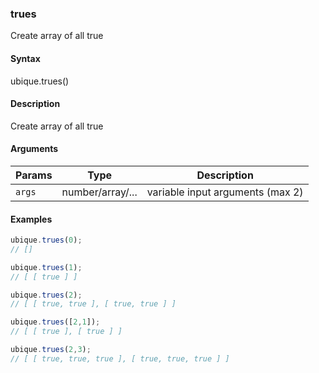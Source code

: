 ### trues

Create array of all true


#### Syntax

ubique.trues()


#### Description

Create array of all true  



#### Arguments

|Params|Type|Description
|---------|----|-----------
|`args` | number/array/... | variable input arguments (max 2)


#### Examples

```js
ubique.trues(0);
// []

ubique.trues(1);
// [ [ true ] ]

ubique.trues(2);
// [ [ true, true ], [ true, true ] ]

ubique.trues([2,1]);
// [ [ true ], [ true ] ]

ubique.trues(2,3);
// [ [ true, true, true ], [ true, true, true ] ]
```

